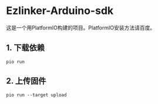 # Ezlinker-Arduino-sdk
这是一个用PlatformIO构建的项目。PlatformIO安装方法请百度。
## 1. 下载依赖
```
pio run
```
## 2. 上传固件
```
pio run --target upload
```